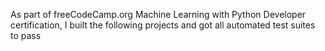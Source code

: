 As part of freeCodeCamp.org Machine Learning with Python Developer certification, I built the following projects and got all automated test suites to pass